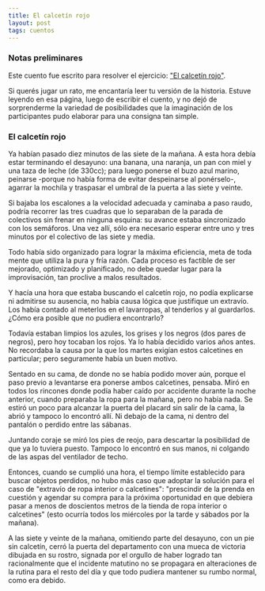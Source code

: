 ```yaml
---
title: El calcetín rojo
layout: post
tags: cuentos
---
```


### Notas preliminares

Este cuento fue escrito para resolver el ejercicio: ["El calcetín rojo"](http://www.literautas.com/es/blog/post-392/ejercicios-de-escritura-el-calcetin-rojo/).

Si querés jugar un rato, me encantaría leer tu versión de la historia. Estuve leyendo en esa página, luego de escribir el cuento, y no dejó de sorprenderme la variedad de posibilidades que la imaginación de los participantes pudo elaborar para una consigna tan simple.

### El calcetín rojo

Ya habían pasado diez minutos de las siete de la mañana. A esta hora debía estar terminando el desayuno: una banana, una naranja, un pan con miel y una taza de leche (de 330cc); para luego ponerse el buzo azul marino, peinarse -porque no había forma de evitar despeinarse al ponérselo-, agarrar la mochila y traspasar el umbral de la puerta a las siete y veinte.

Si bajaba los escalones a la velocidad adecuada y caminaba a paso raudo, podría recorrer las tres cuadras que lo separaban de la parada de colectivos sin frenar en ninguna esquina: su avance estaba sincronizado con los semáforos. Una vez allí, sólo era necesario esperar entre uno y tres minutos por el colectivo de las siete y media.

Todo había sido organizado para lograr la máxima eficiencia, meta de toda mente que utiliza la pura y fría razón. Cada proceso es factible de ser mejorado, optimizado y planificado, no debe quedar lugar para la improvisación, tan proclive a malos resultados.

Y hacía una hora que estaba buscando el calcetín rojo, no podía explicarse ni admitirse su ausencia, no había causa lógica que justifique un extravío. Los había contado al meterlos en el lavarropas, al tenderlos y al guardarlos. ¿Cómo era posible que no pudiera encontrarlo?

Todavía estaban limpios los azules, los grises y los negros (dos pares de negros), pero hoy tocaban los rojos. Ya lo había decidido varios años antes. No recordaba la causa por la que los martes exigían estos calcetines en particular; pero seguramente había un buen motivo.

Sentado en su cama, de donde no se había podido mover aún, porque el paso previo a levantarse era ponerse ambos calcetines, pensaba. Miró en todos los rincones donde podía haber caído por accidente durante la noche anterior, cuando preparaba la ropa para la mañana, pero no había nada. Se estiró un poco para alcanzar la puerta del placard sin salir de la cama, la abrió y tampoco lo encontró allí. Ni debajo de la cama, ni dentro del pantalón o perdido entre las sábanas.

Juntando coraje se miró los pies de reojo, para descartar la posibilidad de que ya lo tuviera puesto. Tampoco lo encontró en sus manos, ni colgando de las aspas del ventilador de techo.

Entonces, cuando se cumplió una hora, el tiempo límite establecido para buscar objetos perdidos, no hubo más caso que adoptar la solución para el caso de "extravío de ropa interior o calcetines": "prescindir de la prenda en cuestión y agendar su compra para la próxima oportunidad en que debiera pasar a menos de doscientos metros de la tienda de ropa interior o calcetines" (esto ocurría todos los miércoles por la tarde y sábados por la mañana).

A las siete y veinte de la mañana, omitiendo parte del desayuno, con un pie sin calcetín, cerró la puerta del departamento con una mueca de victoria dibujada en su rostro, signada por el orgullo de haber logrado tan racionalmente que el incidente matutino no se propagara en alteraciones de la rutina para el resto del día y que todo pudiera mantener su rumbo normal, como era debido.